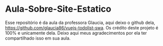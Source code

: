 # Aula-Sobre-Site-Estatico
Esse repositório é da aula da professora Glaucia, aqui deixo o github dela, https://github.com/glaucia86/vuejs-todolist-swa.
Os crédito deste projeto é 100% e unicamente dela.
Deixo aqui meus agradecimentos por ela ter compartilhado isso em sua aula.
